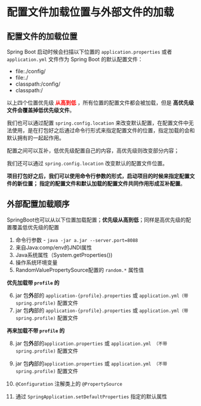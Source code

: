 # 配置文件加载位置与外部文件的加载

## 配置文件的加载位置

Spring Boot 启动时候会扫描以下位置的 `application.properties` 或者 `application.yml` 文件作为 Spring Boot 的默认配置文件：

+ file:./config/
+ file:./
+ classpath:/config/
+ classpath:/

以上四个位置优先级 **<span style="color:red;">从高到低</span>** ，所有位置的配置文件都会被加载，但是 **高优先级文件会覆盖掉低优先级文件**。

我们也可以通过配置 `spring.config.location` 来改变默认配置，在配置文件中无法使用，是在打包好之后通过命令行形式来指定配置文件的位置，指定加载的会和默认拥有的一起起作用。

配置之间可以互补，低优先级配置自己的内容，高优先级则改变部分内容；

我们还可以通过 `spring.config.location` 改变默认的配置文件位置。

**项目打包好之后，我们可以使用命令行参数的形式，启动项目的时候来指定配置文件的新位置； 指定的配置文件和默认加载的配置文件共同作用形成互补配置**。

## 外部配置加载顺序

SpringBoot也可以从以下位置加载配置；**优先级从高到低**；同样是高优先级的配置覆盖低优先级的配置

1. 命令行参数 - `java -jar a.jar --server.port=8088`
2. 来自Java:comp/env的JNDI属性
3. Java系统属性（System.getProperties())
4. 操作系统环境变量
5. RandomValuePropertySource配置的 `random.*` 属性值

**优先加载带 `profile` 的**

6. jar 包**外**部的 `application-{profile}.properties` 或 `application.yml（带spring.profile)` 配置文件
7. jar 包**内**部的 `application-{profile}.properties` 或 `application.yml（带spring.profile)` 配置文件

**再来加载不带 `profile` 的**

8. jar 包**外**部的`application.properties` 或 `application.yml （不带spring.profile)` 配置文件
9. jar 包**内**部的`application.properties` 或 `application.yml （不带spring.profile)` 配置文件

10. `@Configuration` 注解类上的 `@PropertySource`
11. 通过 `SpringApplication.setDefaultProperties` 指定的默认属性
